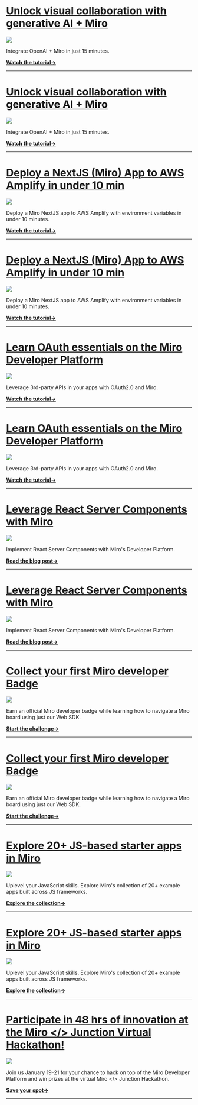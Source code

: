 # [](#openai_miro)[Unlock visual collaboration with generative AI + Miro](https://developers.miro.com/docs/video-integrate-openai-miro?utm_source=devto_openai)

[![](https://github.com/bishopwm/jsWorldTest/assets/10800544/a5731a8b-46a1-492a-b25b-f416262de606)](https://dev.to/advertising-interest?bb=youradhere-text)

Integrate OpenAI + Miro in just 15 minutes.

**[Watch the tutorial→](https://developers.miro.com/docs/video-integrate-openai-miro?utm_source=devto_openai)**

---

# [](#openai_miro)[Unlock visual collaboration with generative AI + Miro](https://developers.miro.com/docs/video-integrate-openai-miro?utm_source=devto_openai)

[![](https://github.com/bishopwm/jsWorldTest/assets/10800544/b0630e3c-07cb-417e-a924-5d490e895f4d)](https://dev.to/advertising-interest?bb=youradhere-text)

Integrate OpenAI + Miro in just 15 minutes.

**[Watch the tutorial→](https://developers.miro.com/docs/video-integrate-openai-miro?utm_source=devto_openai)**

---

# [](#openai_miro)[Deploy a NextJS (Miro) App to AWS Amplify in under 10 min](https://developers.miro.com/docs/video-deploy-a-nextjs-app-on-aws-amplify?utm_source=devto_amplify)

[![](https://github.com/bishopwm/jsWorldTest/assets/10800544/96e6a911-32d3-4f00-90ba-ec9d685117d2)](https://dev.to/advertising-interest?bb=youradhere-text)

Deploy a Miro NextJS app to AWS Amplify with environment variables in under 10 minutes.

**[Watch the tutorial→](https://developers.miro.com/docs/video-deploy-a-nextjs-app-on-aws-amplify?utm_source=devto_amplify)**

---

# [](#openai_miro)[Deploy a NextJS (Miro) App to AWS Amplify in under 10 min](https://developers.miro.com/docs/video-deploy-a-nextjs-app-on-aws-amplify?utm_source=devto_amplify)

[![](https://github.com/bishopwm/jsWorldTest/assets/10800544/f2a7228c-ffcc-4cac-a38d-0c4f6b50c46c)](https://dev.to/advertising-interest?bb=youradhere-text)

Deploy a Miro NextJS app to AWS Amplify with environment variables in under 10 minutes.

**[Watch the tutorial→](https://developers.miro.com/docs/video-deploy-a-nextjs-app-on-aws-amplify?utm_source=devto_amplify)**

---

# [](#openai_miro)[Learn OAuth essentials on the Miro Developer Platform](https://developers.miro.com/docs/video-oauth-essentials-for-frontenders?utm_source=devto_oauth)

[![](https://github.com/bishopwm/jsWorldTest/assets/10800544/550e9c40-b254-422a-86a6-7664aa88a83a)](https://dev.to/advertising-interest?bb=youradhere-text)

Leverage 3rd-party APIs in your apps with OAuth2.0 and Miro.

**[Watch the tutorial→](https://developers.miro.com/docs/video-oauth-essentials-for-frontenders?utm_source=devto_oauth)**

---

# [](#openai_miro)[Learn OAuth essentials on the Miro Developer Platform](https://developers.miro.com/docs/video-oauth-essentials-for-frontenders?utm_source=devto_oauth)

[![](https://github.com/bishopwm/jsWorldTest/assets/10800544/bd0afa70-dbe9-4b3a-bafe-8674603b5552)](https://dev.to/advertising-interest?bb=youradhere-text)

Leverage 3rd-party APIs in your apps with OAuth2.0 and Miro.

**[Watch the tutorial→](https://developers.miro.com/docs/video-oauth-essentials-for-frontenders?utm_source=devto_oauth)**

---

# [](#openai_miro)[Leverage React Server Components with Miro](https://dev.to/mirodevelopers/harnessing-the-power-of-react-server-components-miro-3h50?utm_source=devto_rsc)

[![](https://github.com/bishopwm/jsWorldTest/assets/10800544/ff472917-df71-4bae-badf-a91cb5a9f47c)](https://dev.to/advertising-interest?bb=youradhere-text)

Implement React Server Components with Miro's Developer Platform.

**[Read the blog post→](https://dev.to/mirodevelopers/harnessing-the-power-of-react-server-components-miro-3h50?utm_source=devto_rsc)**

---

# [](#openai_miro)[Leverage React Server Components with Miro](https://dev.to/mirodevelopers/harnessing-the-power-of-react-server-components-miro-3h50?utm_source=devto_rsc)

[![](https://github.com/bishopwm/jsWorldTest/assets/10800544/3816b082-af23-4495-aff1-0b79d497a05b)](https://dev.to/advertising-interest?bb=youradhere-text)

Implement React Server Components with Miro's Developer Platform.

**[Read the blog post→](https://dev.to/mirodevelopers/harnessing-the-power-of-react-server-components-miro-3h50?utm_source=devto_rsc)**

---

# [](#openai_miro)[Collect your first Miro developer Badge](https://developers.miro.com/docs/challenge-wheres-miro?utm_source=devto_scavenger)

[![](https://github.com/bishopwm/jsWorldTest/assets/10800544/385d8415-9415-4322-9e64-485ee6dd0d91)](https://dev.to/advertising-interest?bb=youradhere-text)

Earn an official Miro developer badge while learning how to navigate a Miro board using just our Web SDK.

**[Start the challenge→](https://developers.miro.com/docs/challenge-wheres-miro?utm_source=devto_scavenger)**

---

# [](#openai_miro)[Collect your first Miro developer Badge](https://developers.miro.com/docs/challenge-wheres-miro?utm_source=devto_scavenger)

[![](https://github.com/bishopwm/jsWorldTest/assets/10800544/d74d15af-b5f5-49e1-9fb8-49a19d04b552)](https://dev.to/advertising-interest?bb=youradhere-text)

Earn an official Miro developer badge while learning how to navigate a Miro board using just our Web SDK.

**[Start the challenge→](https://developers.miro.com/docs/challenge-wheres-miro?utm_source=devto_scavenger)**

---

# [](#openai_miro)[Explore 20+ JS-based starter apps in Miro](https://github.com/miroapp/app-examples?utm_source=devto_app_examples)

[![](https://github.com/bishopwm/jsWorldTest/assets/10800544/ddfd18c8-ab15-4442-a11b-98df51b1f685)](https://dev.to/advertising-interest?bb=youradhere-text)

Uplevel your JavaScript skills. Explore Miro's collection of 20+ example apps built across JS frameworks.

**[Explore the collection→](https://github.com/miroapp/app-examples?utm_source=devto_app_examples)**

---

# [](#openai_miro)[Explore 20+ JS-based starter apps in Miro](https://github.com/miroapp/app-examples?utm_source=devto_app_examples)

[![](https://github.com/bishopwm/jsWorldTest/assets/10800544/856bf8c3-e23b-40c4-93d6-0a72183805eb)](https://dev.to/advertising-interest?bb=youradhere-text)

Uplevel your JavaScript skills. Explore Miro's collection of 20+ example apps built across JS frameworks.

**[Explore the collection→](https://github.com/miroapp/app-examples?utm_source=devto_app_examples)**

---

# [](#openai_miro)[Participate in 48 hrs of innovation at the Miro </> Junction Virtual Hackathon!](https://developers.miro.com/page/junction-miro-hackathon?utm_source=devto_junction)

[![](https://github.com/bishopwm/jsWorldTest/assets/10800544/bc967fe1-b507-4a9b-a25b-0175bd475d42)](https://dev.to/advertising-interest?bb=youradhere-text)

Join us January 19-21 for your chance to hack on top of the Miro Developer Platform and win prizes at the virtual Miro </> Junction Hackathon.

**[Save your spot→](https://developers.miro.com/page/junction-miro-hackathon?utm_source=devto_junction)**

---
